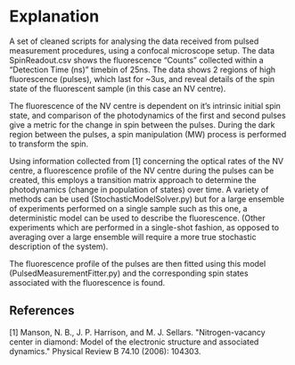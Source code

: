 # Explanation
A set of cleaned scripts for analysing the data received from pulsed measurement procedures, using a confocal microscope setup. The data SpinReadout.csv shows the fluorescence “Counts” collected within a “Detection Time (ns)” timebin of 25ns. The data shows 2 regions of high fluorescence (pulses), which last for ~3us, and reveal details of the spin state of the fluorescent sample (in this case an NV centre).

The fluorescence of the NV centre is dependent on it’s intrinsic initial spin state, and comparison of the photodynamics of the first and second pulses give a metric for the change in spin between the pulses. During the dark region between the pulses, a spin manipulation (MW) process is performed to transform the spin. 

Using information collected from [1] concerning the optical rates of the NV centre, a fluorescence profile of the NV centre during the pulses can be created, this employs a transition matrix approach to determine the photodynamics (change in population of states) over time. A variety of methods can be used (StochasticModelSolver.py) but for a large ensemble of experiments performed on a single sample such as this one, a deterministic model can be used to describe the fluorescence. (Other experiments which are performed in a single-shot fashion, as opposed to averaging over a large ensemble will require a more true stochastic description of the system).

The fluorescence profile of the pulses are then fitted using this model (PulsedMeasurementFitter.py) and the corresponding spin states associated with the fluorescence is found.

## References
[1] Manson, N. B., J. P. Harrison, and M. J. Sellars. "Nitrogen-vacancy center in diamond: Model of the electronic structure and associated dynamics." Physical Review B 74.10 (2006): 104303.
